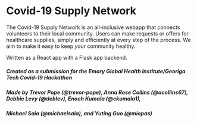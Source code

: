 # Covid-19 Supply Network

The Covid-19 Supply Network is an all-inclusive webapp that connects volunteers to their local community. Users can make requests or offers for healthcare supplies, simply and efficiently at every step of the process.  We aim to make it easy to keep *your* community healthy.

Written as a React app with a Flask app backend.

##### Created as a submission for the Emory Global Health Institute/Georiga Tech Covid-19 Hackathon
##### Made by Trevor Pope (@trevor-pope), Anna Rose Collins (@acollins67), Debbie Levy (@deblev), Enoch Kumala (@ekumala1),
##### Michael Saia (@michaelsaia), and Yuting Guo (@miopas)
